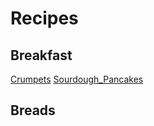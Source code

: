 <!-- TODO: Update with your values. -->
# Recipes

## Breakfast

[Crumpets](EnglishCrumpets)
[Sourdough_Pancakes](Pancakes-Sourdough)

## Breads



